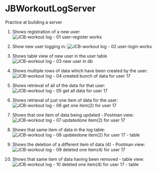 # JBWorkoutLogServer
Practice at building a server

1) Shows registration of a new user:
![JCB-workout log - 01 user-register works](https://user-images.githubusercontent.com/51718196/96403108-8430d180-11a5-11eb-8e3e-603662409b87.PNG)

2) Show new user logging in:
![JCB-workout log - 02 user-login works](https://user-images.githubusercontent.com/51718196/96403114-86932b80-11a5-11eb-8666-157a0e52f700.PNG)

3) Shows table view of new user in the user table
![JCB-workout log - 03 new user in db](https://user-images.githubusercontent.com/51718196/96403115-87c45880-11a5-11eb-97b4-ad9a6d3d34f2.PNG)

4) Shows multiple rows of data which have been created by the user:
![JCB-workout log - 04 created bunch of data for user 17](https://user-images.githubusercontent.com/51718196/96403117-88f58580-11a5-11eb-9f12-836a5cea552d.PNG)

5) Shows retrieval of all of the data for that user:
![JCB-workout log - 05 get all data for user 17](https://user-images.githubusercontent.com/51718196/96403125-8abf4900-11a5-11eb-9dbe-7634e16b6a0f.PNG)

6) Shows retrieval of just one item of data for the user:
![JCB-workout log - 06 get one item(2) for user 17](https://user-images.githubusercontent.com/51718196/96403130-8dba3980-11a5-11eb-9a45-de6ebd7c73c6.PNG)

7) Shows that one item of data being updated - Postman view:
![JCB-workout log - 07 updatedone item(2) for user 17](https://user-images.githubusercontent.com/51718196/96403133-8f83fd00-11a5-11eb-8d84-eb3477074b97.PNG)

8) Shows that same item of data in the log table:
![JCB-workout log - 08 updatedone item(2) for user 17 - table](https://user-images.githubusercontent.com/51718196/96403138-914dc080-11a5-11eb-8d05-ef71cac277d3.PNG)

9) Shows the deletion of a different item of data (4) - Postman view:
![JCB-workout log - 09 deleted one item(4) for user 17](https://user-images.githubusercontent.com/51718196/96403141-93178400-11a5-11eb-8a47-cae6abd2b084.PNG)

10) Shows that same item of data having been removed - table view:
![JCB-workout log - 10 deleted one item(4) for user 17 - table](https://user-images.githubusercontent.com/51718196/96403147-94e14780-11a5-11eb-8956-e4bc9051f99e.PNG)
